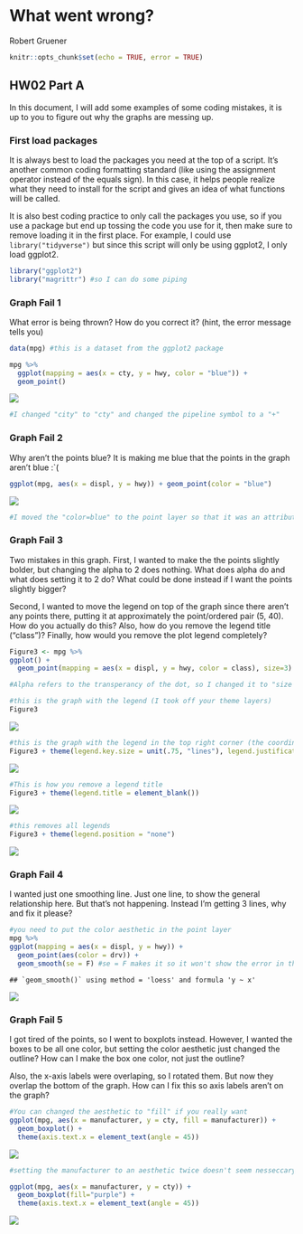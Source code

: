What went wrong?
================
Robert Gruener

``` r
knitr::opts_chunk$set(echo = TRUE, error = TRUE)
```

## HW02 Part A

In this document, I will add some examples of some coding mistakes, it
is up to you to figure out why the graphs are messing up.

### First load packages

It is always best to load the packages you need at the top of a script.
It’s another common coding formatting standard (like using the
assignment operator instead of the equals sign). In this case, it helps
people realize what they need to install for the script and gives an
idea of what functions will be called.

It is also best coding practice to only call the packages you use, so if
you use a package but end up tossing the code you use for it, then make
sure to remove loading it in the first place. For example, I could use
`library("tidyverse")` but since this script will only be using ggplot2,
I only load ggplot2.

``` r
library("ggplot2")
library("magrittr") #so I can do some piping
```

### Graph Fail 1

What error is being thrown? How do you correct it? (hint, the error
message tells you)

``` r
data(mpg) #this is a dataset from the ggplot2 package

mpg %>% 
  ggplot(mapping = aes(x = cty, y = hwy, color = "blue")) +
  geom_point()
```

![](HW02_A_Graph-Fails3_files/figure-gfm/unnamed-chunk-1-1.png)<!-- -->

``` r
#I changed "city" to "cty" and changed the pipeline symbol to a "+" 
```

### Graph Fail 2

Why aren’t the points blue? It is making me blue that the points in the
graph aren’t blue
:\`(

``` r
ggplot(mpg, aes(x = displ, y = hwy)) + geom_point(color = "blue")
```

![](HW02_A_Graph-Fails3_files/figure-gfm/unnamed-chunk-2-1.png)<!-- -->

``` r
#I moved the "color=blue" to the point layer so that it was an attribute not an aesthetic
```

### Graph Fail 3

Two mistakes in this graph. First, I wanted to make the the points
slightly bolder, but changing the alpha to 2 does nothing. What does
alpha do and what does setting it to 2 do? What could be done instead if
I want the points slightly bigger?

Second, I wanted to move the legend on top of the graph since there
aren’t any points there, putting it at approximately the point/ordered
pair (5, 40). How do you actually do this? Also, how do you remove the
legend title (“class”)? Finally, how would you remove the plot legend
completely?

``` r
Figure3 <- mpg %>% 
ggplot() + 
  geom_point(mapping = aes(x = displ, y = hwy, color = class), size=3) 

#Alpha refers to the transperancy of the dot, so I changed it to "size' and placed it outside of the aesthetic to make it an atribute 

#this is the graph with the legend (I took off your theme layers)
Figure3 
```

![](HW02_A_Graph-Fails3_files/figure-gfm/unnamed-chunk-3-1.png)<!-- -->

``` r
#this is the graph with the legend in the top right corner (the coordinates have to be 0-1), and you have to make the key smaller so the data isn't covered 
Figure3 + theme(legend.key.size = unit(.75, "lines"), legend.justification=c(1,1), legend.position=c(1,1))
```

![](HW02_A_Graph-Fails3_files/figure-gfm/unnamed-chunk-3-2.png)<!-- -->

``` r
#This is how you remove a legend title
Figure3 + theme(legend.title = element_blank())
```

![](HW02_A_Graph-Fails3_files/figure-gfm/unnamed-chunk-3-3.png)<!-- -->

``` r
#this removes all legends
Figure3 + theme(legend.position = "none")
```

![](HW02_A_Graph-Fails3_files/figure-gfm/unnamed-chunk-3-4.png)<!-- -->

### Graph Fail 4

I wanted just one smoothing line. Just one line, to show the general
relationship here. But that’s not happening. Instead I’m getting 3
lines, why and fix it please?

``` r
#you need to put the color aesthetic in the point layer
mpg %>% 
ggplot(mapping = aes(x = displ, y = hwy)) + 
  geom_point(aes(color = drv)) + 
  geom_smooth(se = F) #se = F makes it so it won't show the error in the line of fit
```

    ## `geom_smooth()` using method = 'loess' and formula 'y ~ x'

![](HW02_A_Graph-Fails3_files/figure-gfm/unnamed-chunk-4-1.png)<!-- -->

### Graph Fail 5

I got tired of the points, so I went to boxplots instead. However, I
wanted the boxes to be all one color, but setting the color aesthetic
just changed the outline? How can I make the box one color, not just the
outline?

Also, the x-axis labels were overlaping, so I rotated them. But now they
overlap the bottom of the graph. How can I fix this so axis labels
aren’t on the graph?

``` r
#You can changed the aesthetic to "fill" if you really want
ggplot(mpg, aes(x = manufacturer, y = cty, fill = manufacturer)) + 
  geom_boxplot() + 
  theme(axis.text.x = element_text(angle = 45))
```

![](HW02_A_Graph-Fails3_files/figure-gfm/unnamed-chunk-5-1.png)<!-- -->

``` r
#setting the manufacturer to an aesthetic twice doesn't seem nesseccary so I'm making all the boxes the same color in atributes 

ggplot(mpg, aes(x = manufacturer, y = cty)) + 
  geom_boxplot(fill="purple") + 
  theme(axis.text.x = element_text(angle = 45))
```

![](HW02_A_Graph-Fails3_files/figure-gfm/unnamed-chunk-5-2.png)<!-- -->
